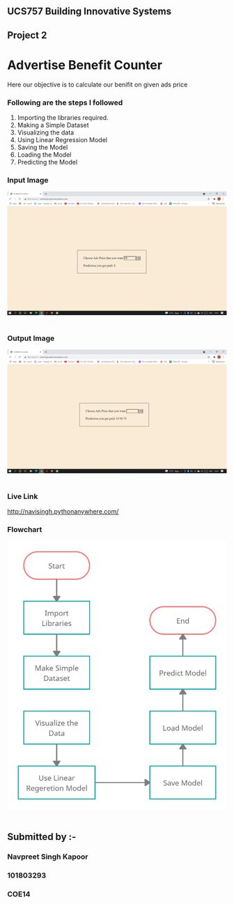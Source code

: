## UCS757 Building Innovative Systems
## Project 2
# Advertise Benefit Counter
Here our objective is to calculate our benifit on given ads price

### Following are the steps I followed 
1. Importing the libraries required.
2. Making a Simple Dataset
3. Visualizing the data
4. Using Linear Regression Model
5. Saving the Model
6. Loading the Model
7. Predicting the Model

### Input Image                                                                       
![Screenshot](Input.png) 

### Output Image
![Screenshot](Output.png) 

### Live Link
http://navisingh.pythonanywhere.com/

### Flowchart
![Screenshot](Flowchart.png) 

## Submitted by :- 
### Navpreet Singh Kapoor
### 101803293
### COE14
